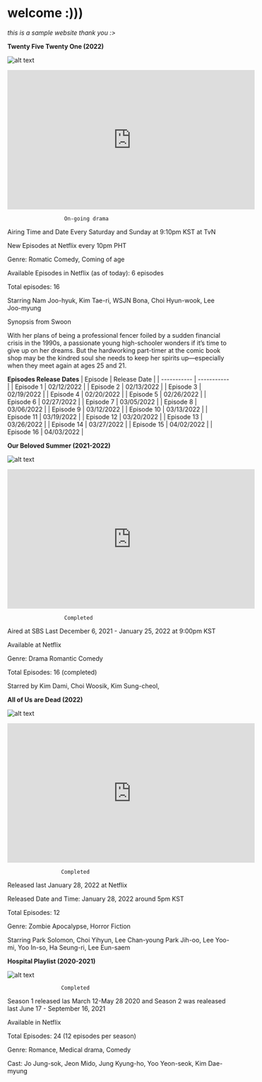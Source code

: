 # welcome :)))

*this is a sample website thank you :>*



**Twenty Five Twenty One (2022)** 


![alt text](1efa6220bcf7e911cffe1dff06d3ade7.jpg)




<iframe width="560" height="315" src="https://www.youtube.com/embed/Jot9Gky4ays" title="YouTube video player" frameborder="0" allow="accelerometer; autoplay; clipboard-write; encrypted-media; gyroscope; picture-in-picture" allowfullscreen></iframe>


                      On-going drama 

Airing Time and Date 
Every Saturday and Sunday at 9:10pm KST at TvN  

New Episodes at Netflix every 10pm PHT 

Genre: Romatic Comedy, Coming of age 

Available Episodes in Netflix (as of today): 6 episodes

Total episodes: 16 

Starring Nam Joo-hyuk, Kim Tae-ri, WSJN Bona, Choi Hyun-wook, Lee Joo-myung

Synopsis from Swoon 

With her plans of being a professional fencer foiled by a sudden financial crisis in the 1990s, a passionate young high-schooler wonders if it’s time to give up on her dreams. But the hardworking part-timer at the comic book shop may be the kindred soul she needs to keep her spirits up—especially when they meet again at ages 25 and 21. 

**Episodes Release Dates**
| Episode | Release Date |
| ----------- | ----------- |
| Episode 1 | 02/12/2022 |
| Episode 2 | 02/13/2022 |
| Episode 3 | 02/19/2022 |
| Episode 4 | 02/20/2022 |
| Episode 5 | 02/26/2022 | 
| Episode 6 | 02/27/2022 |
| Episode 7 | 03/05/2022 |
| Episode 8 | 03/06/2022 |
| Episode 9 | 03/12/2022 |
| Episode 10 | 03/13/2022 |
| Episode 11 | 03/19/2022 |
| Episode 12 | 03/20/2022 |
| Episode 13 | 03/26/2022 |
| Episode 14 | 03/27/2022 |
| Episode 15 | 04/02/2022 |
| Episode 16 | 04/03/2022 |


**Our Beloved Summer (2021-2022)** 


![alt text](05be50182ae4df096db72f78b2c2ed56.jpg)

<iframe width="560" height="315" src="https://www.youtube.com/embed/p_dDoDQ8u94?start=37" title="YouTube video player" frameborder="0" allow="accelerometer; autoplay; clipboard-write; encrypted-media; gyroscope; picture-in-picture" allowfullscreen></iframe>

                      Completed 
                                   
                                   
Aired at SBS Last December 6, 2021 - January 25, 2022 at 9:00pm KST 

Available at Netflix

Genre: Drama Romantic Comedy 

Total Episodes: 16 (completed) 
 
Starred by Kim Dami, Choi Woosik, Kim Sung-cheol, 






**All of Us are Dead (2022)** 


![alt text](3a9d57fa27e5ebb03602a41d37e114b2.jpg)


<iframe width="560" height="315" src="https://www.youtube.com/embed/lzD2DS1fe6Y" title="YouTube video player" frameborder="0" allow="accelerometer; autoplay; clipboard-write; encrypted-media; gyroscope; picture-in-picture" allowfullscreen></iframe>


                     Completed

Released last January 28, 2022 at Netflix 

Released Date and Time: January 28, 2022 around 5pm KST 

Total Episodes: 12 

Genre: Zombie Apocalypse, Horror Fiction 

Starring Park Solomon, Choi Yihyun, Lee Chan-young Park Jih-oo, Lee Yoo-mi, Yoo In-so, Ha Seung-ri, Lee Eun-saem                  
                     
                     
                     
**Hospital Playlist (2020-2021)** 


![alt text](5c1a06ac31d66d89d5a7202910b2dbaa.jpg)


                     Completed
                     
Season 1 released las March 12-May 28 2020 and Season 2 was realeased last June 17 - September 16, 2021                  

Available in Netflix 

Total Episodes: 24 (12 episodes per season) 

Genre: Romance, Medical drama, Comedy 

Cast: Jo Jung-sok, Jeon Mido, Jung Kyung-ho, Yoo Yeon-seok, Kim Dae-myung 
